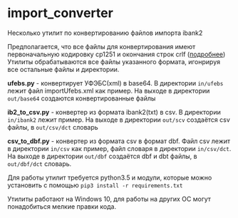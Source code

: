 # import_converter
Несколько утилит по конвертированию файлов импорта ibank2

Предполагается, что все файлы для конвертирования имеют первоначальную кодировку cp1251 и окончания строк crlf ([подробнее](https://github.com/fleytman/import_converter/issues/1#issuecomment-276956924))
Утилиты обрабатываются все файлы указанного формата, игонрируя все остальные файлы и директории.

**ufebs.py** - конвертирует УФЭБС(xml) в base64. В директории `in/ufebs` лежит файл importUfebs.xml как пример. На выходе в директории `out/base64` создаются конвертированные файлы 

**ib2_to_csv.py** - конвертер из формата ibank2(txt) в csv. В директории `in/ibank2` лежит пример. На выходе в директории `out/scv` создаётся csv файлы, в `out/csv/dct` словарь

**csv_to_dbf.py** - конвертер из формата csv в формат dbf. Файл csv лежит в директории `in/csv` как пример, файл словаря в директории `in/csv/dct`. На выходе в директории `out/dbf` создаётся dbf и dbt файлы, в `out/dbf/dct` словарь. 



Для работы утилит требуется python3.5 и модули, которые можно установить с помощью
`pip3 install -r requirements.txt`

Утилиты работают на Windows 10, для работы на других ОС могут понадобиться мелкие правки кода.
